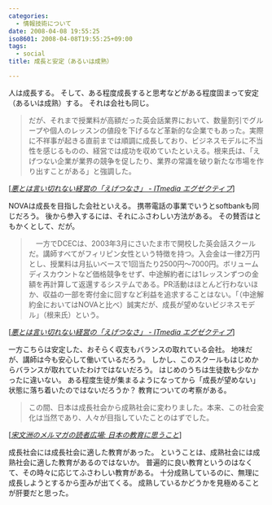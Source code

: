 ```yaml
---
categories:
  - 情報技術について
date: 2008-04-08 19:55:25
iso8601: 2008-04-08T19:55:25+09:00
tags:
  - social
title: 成長と安定（あるいは成熟）

---
```


人は成長する。
そして、ある程度成長すると思考などがある程度固まって安定（あるいは成熟）する。
それは会社も同じ。

<blockquote cite="http://mag.executive.itmedia.co.jp/executive/articles/0803/19/news004.html" title="Source: 悪とは言い切れない経営の「えげつなさ」 - ITmedia エグゼクティブ; Accessed Date: 3/19/2008" class="blockquote">
だが、それまで授業料が高額だった英会話業界において、数量割引でグループや個人のレッスンの値段を下げるなど革新的な企業でもあった。実際に不祥事が起きる直前までは順調に成長しており、ビジネスモデルに不当性を感じるものの、経営では成功を収めていたといえる。根来氏は、「えげつない企業が業界の競争を促したり、業界の常識を破り新たな市場を作り出すことがある」と強調した。
</blockquote>
<div class="cite"> [<cite><a href="http://mag.executive.itmedia.co.jp/executive/articles/0803/19/news004.html">悪とは言い切れない経営の「えげつなさ」 - ITmedia エグゼクティブ</a></cite>] </div>

NOVAは成長を目指した会社といえる。
携帯電話の事業でいうとsoftbankも同じだろう。
後から参入するには、それにふさわしい方法がある。
その賛否はともかくとして、だが。

<blockquote cite="http://mag.executive.itmedia.co.jp/executive/articles/0803/19/news004.html" title="Source: 悪とは言い切れない経営の「えげつなさ」 - ITmedia エグゼクティブ; Accessed Date: 3/19/2008" class="blockquote">
　一方でDCECは、2003年3月にさいたま市で開校した英会話スクールだ。講師すべてがフィリピン女性という特徴を持つ。入会金は一律2万円とし、授業料は月払いベースで1回当たり2500円～7000円。ボリュームディスカウントなど価格競争をせず、中途解約者には1レッスンずつの金額を再計算して返還するシステムである。PR活動はほとんど行わないほか、収益の一部を寄付金に回すなど利益を追求することはない。「（中途解約金においてはNOVAと比べ）誠実だが、成長が望めないビジネスモデル」（根来氏）という。
</blockquote>
<div class="cite"> [<cite><a href="http://mag.executive.itmedia.co.jp/executive/articles/0803/19/news004.html">悪とは言い切れない経営の「えげつなさ」 - ITmedia エグゼクティブ</a></cite>] </div>

一方こちらは安定した、おそらく収支もバランスの取れている会社。
地味だが、講師は今も安心して働いているだろう。
しかし、このスクールもはじめからバランスが取れていたわけではないだろう。
はじめのうちは生徒数も少なかったに違いない。
ある程度生徒が集まるようになってから「成長が望めない」状態に落ち着いたのではないだろうか？
教育についての考察がある。

<blockquote cite="http://www.soubunshu.com/article/89393550.html" title="Source: 宋文洲のメルマガの読者広場: 日本の教育に思うこと; Accessed Date: 3/19/2008" class="blockquote">
この間、日本は成長社会から成熟社会に変わりました。本来、この社会変化は当然であり、人々が目指していたことのはずでした。
</blockquote>
<div class="cite"> [<cite><a href="http://www.soubunshu.com/article/89393550.html">宋文洲のメルマガの読者広場: 日本の教育に思うこと</a></cite>] </div>

成長社会には成長社会に適した教育があった。
ということは、成熟社会には成熟社会に適した教育があるのではないか。
普遍的に良い教育というのはなくて、その時々に応じてふさわしい教育がある。
十分成熟しているのに、無理に成長しようとするから歪みが出てくる。
成熟しているかどうかを見極めることが肝要だと思った。
